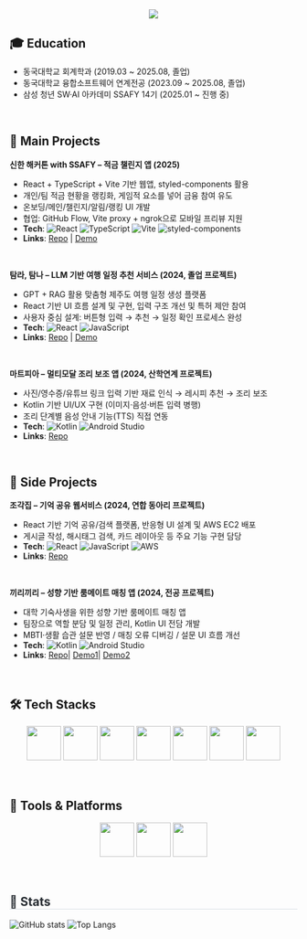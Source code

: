 <div align="center">
  <img src="https://capsule-render.vercel.app/api?type=waving&color=auto&height=180&text=Yerim's%20GITHUB&fontColor=ffffff&fontSize=60" />
</div>

<!-- Education -->
## 🎓 Education
- 동국대학교 회계학과 (2019.03 ~ 2025.08, 졸업)
- 동국대학교 융합소프트웨어 연계전공 (2023.09 ~ 2025.08, 졸업)
- 삼성 청년 SW·AI 아카데미 SSAFY 14기 (2025.01 ~ 진행 중)

<br>

<!-- Projects -->
## 📌 Main Projects

**신한 해커톤 with SSAFY – 적금 챌린지 앱 (2025)**
- React + TypeScript + Vite 기반 웹앱, styled-components 활용  
- 개인/팀 적금 현황을 랭킹화, 게임적 요소를 넣어 금융 참여 유도  
- 온보딩/메인/챌린지/알림/랭킹 UI 개발  
- 협업: GitHub Flow, Vite proxy + ngrok으로 모바일 프리뷰 지원  
- **Tech**: ![React](https://img.shields.io/badge/React-61DAFB?style=flat&logo=react&logoColor=black) 
  ![TypeScript](https://img.shields.io/badge/TypeScript-3178C6?style=flat&logo=typescript&logoColor=white) 
  ![Vite](https://img.shields.io/badge/Vite-646CFF?style=flat&logo=vite&logoColor=white) 
  ![styled-components](https://img.shields.io/badge/styled--components-DB7093?style=flat&logo=styledcomponents&logoColor=white)
- **Links**: [Repo](https://github.com/YeRimmm-Cho/shinhan_hackathon_FE) \| [Demo](https://www.youtube.com/shorts/6i-mFkp4MJI)

<br>

**탐라, 탐나 – LLM 기반 여행 일정 추천 서비스 (2024, 졸업 프로젝트)**
- GPT + RAG 활용 맞춤형 제주도 여행 일정 생성 플랫폼  
- React 기반 UI 흐름 설계 및 구현, 입력 구조 개선 및 특허 제안 참여  
- 사용자 중심 설계: 버튼형 입력 → 추천 → 일정 확인 프로세스 완성  
- **Tech**: ![React](https://img.shields.io/badge/React-61DAFB?style=flat&logo=react&logoColor=black)
  ![JavaScript](https://img.shields.io/badge/JavaScript-F7DF1E?style=flat&logo=javascript&logoColor=black)
- **Links**: [Repo](https://github.com/YeRimmm-Cho/jjambbong_FE) \| [Demo](youtube.com/watch?v=xXba5srjkrQ&feature=youtu.be)

<br>

**마트피아 – 멀티모달 조리 보조 앱 (2024, 산학연계 프로젝트)**
- 사진/영수증/유튜브 링크 입력 기반 재료 인식 → 레시피 추천 → 조리 보조  
- Kotlin 기반 UI/UX 구현 (이미지·음성·버튼 입력 병행)  
- 조리 단계별 음성 안내 기능(TTS) 직접 연동  
- **Tech**: ![Kotlin](https://img.shields.io/badge/Kotlin-7F52FF?style=flat&logo=kotlin&logoColor=white) 
  ![Android Studio](https://img.shields.io/badge/Android%20Studio-3DDC84?style=flat&logo=androidstudio&logoColor=white)
- **Links**: [Repo](https://github.com/YeRimmm-Cho/FLOW_FE)

<br>

## 🌱 Side Projects

**조각집 – 기억 공유 웹서비스 (2024, 연합 동아리 프로젝트)**
- React 기반 기억 공유/검색 플랫폼, 반응형 UI 설계 및 AWS EC2 배포  
- 게시글 작성, 해시태그 검색, 카드 레이아웃 등 주요 기능 구현 담당  
- **Tech**: ![React](https://img.shields.io/badge/React-61DAFB?style=flat&logo=react&logoColor=black)
  ![JavaScript](https://img.shields.io/badge/JavaScript-F7DF1E?style=flat&logo=javascript&logoColor=black)
  ![AWS](https://img.shields.io/badge/AWS-232F3E?style=flat&logo=amazonaws&logoColor=white)
- **Links**: [Repo](https://github.com/YeRimmm-Cho/jogaczip_CYR)

<br>

**끼리끼리 – 성향 기반 룸메이트 매칭 앱 (2024, 전공 프로젝트)**
- 대학 기숙사생을 위한 성향 기반 룸메이트 매칭 앱
- 팀장으로 역할 분담 및 일정 관리, Kotlin UI 전담 개발  
- MBTI·생활 습관 설문 반영 / 매칭 오류 디버깅 / 설문 UI 흐름 개선  
- **Tech**: ![Kotlin](https://img.shields.io/badge/Kotlin-7F52FF?style=flat&logo=kotlin&logoColor=white) 
  ![Android Studio](https://img.shields.io/badge/Android%20Studio-3DDC84?style=flat&logo=androidstudio&logoColor=white)
- **Links**: [Repo](https://github.com/YeRimmm-Cho/OSSProjCYR)| [Demo1](https://www.youtube.com/shorts/2raDkWlSv1c)| [Demo2](https://www.youtube.com/shorts/YWlupyA0A_I)
<br><br><br>

<!-- Tech Stacks -->
<h2>🛠️ Tech Stacks</h2>
<div align="center">
  <img src="https://cdn.jsdelivr.net/gh/devicons/devicon/icons/html5/html5-original.svg" width="60" height="60"/>
  <img src="https://cdn.jsdelivr.net/gh/devicons/devicon/icons/css3/css3-original.svg" width="60" height="60"/>
  <img src="https://cdn.jsdelivr.net/gh/devicons/devicon/icons/javascript/javascript-original.svg" width="60" height="60"/>
  <img src="https://cdn.jsdelivr.net/gh/devicons/devicon/icons/typescript/typescript-original.svg" width="60" height="60"/>
  <img src="https://cdn.jsdelivr.net/gh/devicons/devicon/icons/react/react-original.svg" width="60" height="60"/>
  <img src="https://cdn.jsdelivr.net/gh/devicons/devicon/icons/python/python-original.svg" width="60" height="60"/>
  <img src="https://cdn.jsdelivr.net/gh/devicons/devicon/icons/kotlin/kotlin-original.svg" width="60" height="60"/>
</div>
<br><br>

<!-- Tools & Platforms -->
<h2>🧰 Tools & Platforms</h2>
<div align="center">
  <!-- Git -->
  <img src="https://cdn.jsdelivr.net/gh/devicons/devicon/icons/git/git-original.svg" width="60" height="60"/>
  
  <!-- Figma -->
  <img src="https://cdn.jsdelivr.net/gh/devicons/devicon/icons/figma/figma-original.svg" width="60" height="60"/>
  
  <!-- Android Studio -->
  <img src="https://cdn.jsdelivr.net/gh/devicons/devicon/icons/androidstudio/androidstudio-original.svg" width="60" height="60"/>
</div>
<br>

<br>

<!-- Stats -->
<h2 style="border-bottom:1px solid #d8dee4; color:#282d33;">🏅 Stats</h2>
<div>
  <img 
    src="https://github-readme-stats.vercel.app/api?username=YeRimmm-Cho&show_icons=true&theme=dracula" 
    alt="GitHub stats" 
  />
  <img 
    src="https://github-readme-stats.vercel.app/api/top-langs/?username=YeRimmm-Cho&layout=compact&theme=dracula" 
    alt="Top Langs" 
  />
</div>
